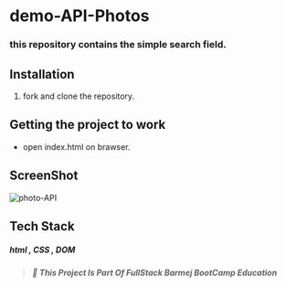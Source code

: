 # demo-API-Photos

### this repository contains the simple search field.

## Installation

1. fork and clone the repository.

## Getting the project to work

-  open index.html on brawser.

## ScreenShot
![photo-API](https://user-images.githubusercontent.com/57108825/97112728-f13ced80-16f6-11eb-911d-54786e95f496.gif)


## Tech Stack

##### html , CSS , DOM

> ##### :red_circle: This Project Is Part Of FullStack Barmej BootCamp Education
